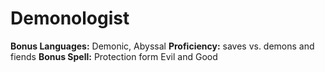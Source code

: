 <!-- TITLE: Fenius Demonologist -->
<!-- SUBTITLE: A quick summary of Fenius Demonologist -->

# Demonologist
**Bonus Languages:**  Demonic, Abyssal 
**Proficiency:** saves vs. demons and fiends 
**Bonus Spell:**  Protection form Evil and Good